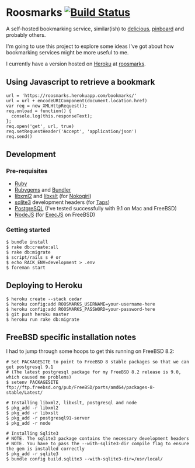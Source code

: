 # Roosmarks [![Build Status](https://secure.travis-ci.org/chrisroos/roosmarks.png?branch=master)](http://travis-ci.org/chrisroos/roosmarks)

A self-hosted bookmarking service, similar(ish) to [delicious][], [pinboard][] and probably others.

I'm going to use this project to explore some ideas I've got about how bookmarking services might be more useful to me.

I currently have a version hosted on [Heroku][] at [roosmarks][].

## Using Javascript to retrieve a bookmark

    url = 'https://roosmarks.herokuapp.com/bookmarks/'
    url = url + encodeURIComponent(document.location.href)
    var req = new XMLHttpRequest();
    req.onload = function() {
      console.log(this.responseText);
    };
    req.open('get', url, true)
    req.setRequestHeader('Accept', 'application/json')
    req.send()

## Development

### Pre-requisites

* [Ruby][]
* [Rubygems][] and [Bundler][]
* [libxml2][] and [libxslt][] (for [Nokogiri][])
* [sqlite3][] development headers (for [Taps][])
* [PostgreSQL][] (I've tested successfully with 9.1 on Mac and FreeBSD)
* [NodeJS][] (for [ExecJS][] on FreeBSD)

### Getting started

    $ bundle install
    $ rake db:create:all
    $ rake db:migrate
    $ script/rails s # or
    $ echo RACK_ENV=development > .env
    $ foreman start

## Deploying to Heroku

    $ heroku create --stack cedar
    $ heroku config:add ROOSMARKS_USERNAME=your-username-here
    $ heroku config:add ROOSMARKS_PASSWORD=your-password-here
    $ git push heroku master
    $ heroku run rake db:migrate

## FreeBSD specific installation notes

I had to jump through some hoops to get this running on FreeBSD 8.2:

    # Set PACKAGESITE to point to FreeBSD 8 stable packages so that we can get postgresql 9.1
    # (The latest postgresql package for my FreeBSD 8.2 release is 9.0, which caused me problems)
    $ setenv PACKAGESITE ftp://ftp.freebsd.org/pub/FreeBSD/ports/amd64/packages-8-stable/Latest/

    # Installing libxml2, libxslt, postgresql and node
    $ pkg_add -r libxml2
    $ pkg_add -r libxslt
    $ pkg_add -r postgresql91-server
    $ pkg_add -r node

    # Installing Sqlite3
    # NOTE. The sqlite3 package contains the necessary development headers
    # NOTE. You have to pass the --with-sqlite3-dir compile flag to ensure the gem is installed correctly
    $ pkg_add -r sqlite3
    $ bundle config build.sqlite3 --with-sqlite3-dir=/usr/local/

[delicious]: http://delicious.com/
[pinboard]: http://pinboard.in/
[roosmarks]: http://roosmarks.herokuapp.com/
[Ruby]: http://www.ruby-lang.org/
[Rubygems]: http://rubyforge.org/projects/rubygems/
[Bundler]: http://gembundler.com/
[PostgreSQL]: http://www.postgresql.org/
[Heroku]: http://www.heroku.com/
[libxml2]: http://xmlsoft.org/
[libxslt]: http://xmlsoft.org/xslt/
[sqlite3]: http://www.sqlite.org/
[Nokogiri]: http://nokogiri.org/
[Taps]: http://rubygems.org/gems/taps
[ExecJS]: https://github.com/sstephenson/execjs
[NodeJS]: http://nodejs.org/